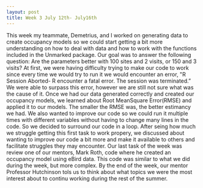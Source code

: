 ```yaml
---
layout: post
title: Week 3 July 12th- July16th
---
```


This week my teammate, Demetrius, and I worked on generating data to create occupancy models so we could start getting a bit more understanding on how to deal with data and how to work with the functions included in the Unmarked package. Our goal was to answer the following question: Are the parameters better with 100 sites and 2 visits, or 150 and 3 visits? 
At first, we were having difficulty trying to make our code to work since every time we would try to run it we would encounter an error, "R Session Aborted- R encounter a fatal error. The session was terminated.” We were able to surpass this error, however we are still not sure what was the cause of it. Once we had our data generated correctly and created our occupancy models, we learned about Root MeanSquare Error(RMSE) and applied it to our models. The smaller the RMSE was, the better estimancy we had. We also wanted to improve our code so we could run it multiple times with different variables without having to change many lines in the code. So we decided to surround our code in a loop. After seing how much we struggle getting this first task to work propery, we discussed about wanting to improve our code a bit more and make it available to others and facilitate struggles they may encounter.
Our last task of the week was review one of our mentors, Mark Roth, code where he created an occupancy model using eBird data. This code was similar to what we did during the week, but more complex. By the end of the week, our mentor Professor Hutchinson tols us to think about what topics we were the most interest about to continu working during the rest of the summer. 
